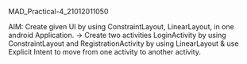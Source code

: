 MAD_Practical-4_21012011050

AIM: Create given UI by using ConstraintLayout, LinearLayout, in one android Application. 
-> Create two activities LoginActivity by using ConstraintLayout and RegistrationActivity by using LinearLayout & use Explicit Intent to move from one activity to another activity.






